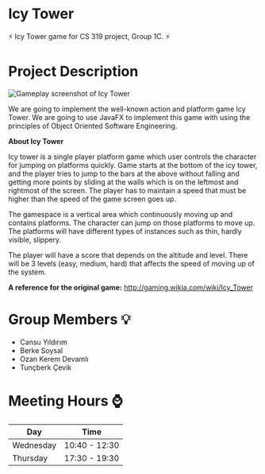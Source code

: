 # Icy Tower

:zap: Icy Tower game for CS 319 project, Group 1C. :zap:

Project Description
=============================

![Gameplay screenshot of Icy Tower](http://i1-games.softpedia-static.com/screenshots/Icy-Tower_1.jpg)

We are going to implement the well-known action and platform game Icy Tower. We are going to use JavaFX to implement this game with using the principles of Object Oriented Software Engineering.


**About Icy Tower**

Icy tower is a single player platform game which user controls the character for jumping on platforms quickly. Game starts at the bottom of the icy tower, and the player tries to jump to the bars at the above without falling and getting more points by sliding at the walls which is on the leftmost and rightmost of the screen. The player has to maintain a speed that must be higher than the speed of the game screen goes up.

The gamespace is a vertical area which continuously moving up and contains platforms. The character can jump on those platforms to move up. The platforms will have different types of instances such as thin, hardly visible, slippery.

The player will have a score that depends on the altitude and level. There will be 3 levels (easy, medium, hard) that affects the speed of moving up of the system.

**A reference for the original game:** http://gaming.wikia.com/wiki/Icy_Tower

**Group Members** :bulb:
=====================
* Cansu Yıldırım
* Berke Soysal 
* Ozan Kerem Devamlı
* Tunçberk Çevik

Meeting Hours :watch:
=============
| Day       | Time          |   
| ------------- |:-------------:| 
| Wednesday     | 10:40 - 12:30 | 
| Thursday     | 17:30 - 19:30      | 
